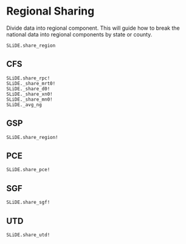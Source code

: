 # Regional Sharing

Divide data into regional component. This will guide how to break the national data into
regional components by state or county.

```@docs
SLiDE.share_region
```

## CFS

```@docs
SLiDE.share_rpc!
SLiDE._share_mrt0!
SLiDE._share_d0!
SLiDE._share_xn0!
SLiDE._share_mn0!
SLiDE._avg_ng
```

## GSP
```@docs
SLiDE.share_region!
```

## PCE
```@docs
SLiDE.share_pce!
```

## SGF
```@docs
SLiDE.share_sgf!
```

## UTD
```@docs
SLiDE.share_utd!
```
